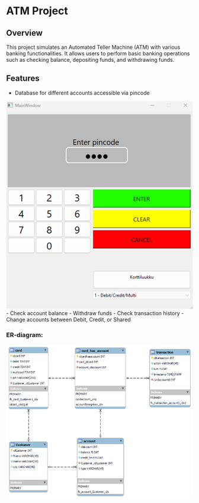 # ATM Project

## Overview
This project simulates an Automated Teller Machine (ATM) with various banking functionalities. It allows users to perform basic banking operations such as checking balance, depositing funds, and withdrawing funds.

## Features
- Database for different accounts accessible via pincode
<img src=Pincode.png>
- Check account balance
- Withdraw funds
- Check transaction history
- Change accounts between Debit, Credit, or Shared

### ER-diagram:

<img src=er_kaavio.png>

